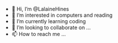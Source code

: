 - 👋 Hi, I’m @LalaineHines
- 👀 I’m interested in computers and reading
- 🌱 I’m currently learning coding
- 💞️ I’m looking to collaborate on ...
- 📫 How to reach me ...

<!---
LalaineHines/LalaineHines is a ✨ special ✨ repository because its `README.md` (this file) appears on your GitHub profile.
You can click the Preview link to take a look at your changes.
--->
